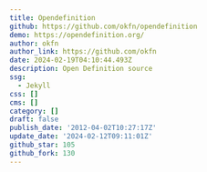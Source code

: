 ```yaml
---
title: Opendefinition
github: https://github.com/okfn/opendefinition
demo: https://opendefinition.org/
author: okfn
author_link: https://github.com/okfn
date: 2024-02-19T04:10:44.493Z
description: Open Definition source
ssg:
  - Jekyll
css: []
cms: []
category: []
draft: false
publish_date: '2012-04-02T10:27:17Z'
update_date: '2024-02-12T09:11:01Z'
github_star: 105
github_fork: 130
---
```


